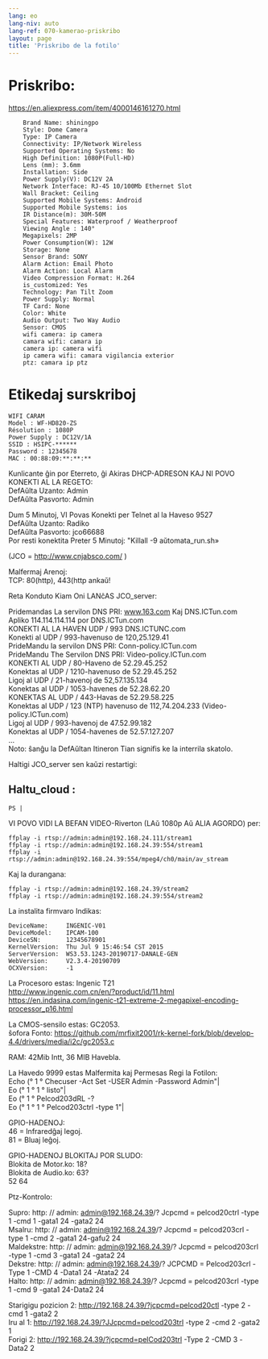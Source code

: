 ```yaml
---
lang: eo
lang-niv: auto
lang-ref: 070-kamerao-priskribo
layout: page
title: 'Priskribo de la fotilo'
---
```




# Priskribo:
https://en.aliexpress.com/item/4000146161270.html
```
    Brand Name: shiningpo
    Style: Dome Camera
    Type: IP Camera
    Connectivity: IP/Network Wireless
    Supported Operating Systems: No
    High Definition: 1080P(Full-HD)
    Lens (mm): 3.6mm
    Installation: Side
    Power Supply(V): DC12V 2A
    Network Interface: RJ-45 10/100Mb Ethernet Slot
    Wall Bracket: Ceiling
    Supported Mobile Systems: Android
    Supported Mobile Systems: ios
    IR Distance(m): 30M-50M
    Special Features: Waterproof / Weatherproof
    Viewing Angle : 140°
    Megapixels: 2MP
    Power Consumption(W): 12W
    Storage: None
    Sensor Brand: SONY
    Alarm Action: Email Photo
    Alarm Action: Local Alarm
    Video Compression Format: H.264
    is_customized: Yes
    Technology: Pan Tilt Zoom
    Power Supply: Normal
    TF Card: None
    Color: White
    Audio Output: Two Way Audio
    Sensor: CMOS
    wifi camera: ip camera
    camara wifi: camara ip
    camera ip: camera wifi
    ip camera wifi: camara vigilancia exterior
    ptz: camara ip ptz
```

# Etikedaj surskriboj
```
WIFI CARAM
Model : WF-HD820-ZS
Résolution : 1080P
Power Supply : DC12V/1A
SSID : HSIPC-******
Password : 12345678
MAC : 00:88:09:**:**:**
```

Kunlicante ĝin por Eterreto, ĝi Akiras DHCP-ADRESON KAJ NI POVO KONEKTI AL LA REGETO:  
DefAŭlta Uzanto: Admin  
DefAŭlta Pasvorto: Admin  

Dum 5 Minutoj, VI Povas Konekti per Telnet al la Haveso 9527  
DefAŭlta Uzanto: Radiko  
DefAŭlta Pasvorto: jco66688  
Por resti konektita Preter 5 Minutoj: "Killall -9 aŭtomata_run.sh»  
  
(JCO = http://www.cnjabsco.com/ )  

Malfermaj Arenoj:    
TCP: 80(http), 443(http ankaŭ!     

Reta Konduto Kiam Oni LANĉAS JCO_server:  
  
Pridemandas La servilon DNS PRI: www.163.com Kaj DNS.ICTun.com  
Apliko 114.114.114.114 por DNS.ICTun.com  
KONEKTI AL LA HAVEN UDP / 993 DNS.ICTUNC.com  
Konekti al UDP / 993-havenuso de 120,25.129.41  
PrideMandu la servilon DNS PRI: Conn-policy.ICTun.com  
PrideMandu The Servilon DNS PRI: Video-policy.ICTun.com  
KONEKTI AL UDP / 80-Haveno de 52.29.45.252  
Konektas al UDP / 1210-havenuso de 52.29.45.252  
Ligoj al UDP / 21-havenoj de 52,57.135.134  
Konektas al UDP / 1053-havenes de 52.28.62.20  
KONEKTAS AL UDP / 443-Havas de 52.29.58.225  
Konektas al UDP / 123 (NTP) havenuso de 112,74.204.233 (Video-policy.ICTun.com)  
Ligoj al UDP / 993-havenoj de 47.52.99.182  
Konektas al UDP / 1054-havenes de 52.57.127.207  
...  
Noto: ŝanĝu la DefAŭltan Itineron Tian signifis ke la interrila skatolo.   

Haltigi JCO_server sen kaŭzi restartigi:  
  
## Haltu_cloud :  
```
PS | 
```

VI POVO VIDI LA BEFAN VIDEO-Riverton (LAŭ 1080p Aŭ ALIA AGORDO) per:  
```
ffplay -i rtsp://admin:admin@192.168.24.111/stream1
ffplay -i rtsp://admin:admin@192.168.24.39:554/stream1
ffplay -i rtsp://admin:admin@192.168.24.39:554/mpeg4/ch0/main/av_stream
```

Kaj la durangana:
```
ffplay -i rtsp://admin:admin@192.168.24.39/stream2
ffplay -i rtsp://admin:admin@192.168.24.39:554/stream2
```

La instalita firmvaro Indikas:
```
DeviceName:     INGENIC-V01
DeviceModel:    IPCAM-100
DeviceSN:       12345678901
KernelVersion:  Thu Jul 9 15:46:54 CST 2015
ServerVersion:  WS3.53.1243-20190717-DANALE-GEN
WebVersion:     V2.3.4-20190709
OCXVersion:     -1
```

La Procesoro estas: Ingenic T21  
http://www.ingenic.com.cn/en/?product/id/11.html  
https://en.indasina.com/ingenic-t21-extreme-2-megapixel-encoding-processor_p16.html  
  

La CMOS-sensilo estas: GC2053.   
ŝofora Fonto: https://github.com/mrfixit2001/rk-kernel-fork/blob/develop-4.4/drivers/media/i2c/gc2053.c  

RAM: 42Mib Intt, 36 MIB Havebla.   

La Havedo 9999 estas Malfermita kaj Permesas Regi la Fotilon:  
Echo (° 1 ° Checuser -Act Set -USER Admin -Password Admin"|   
Eo (° 1 ° 1 ° listo"|   
Eo (° 1 ° Pelcod203dRL -?   
Eo (° 1 ° 1 ° Pelcod203ctrl -type 1"|   

GPIO-HADENOJ:  
46 = Infraredĝaj legoj.   
81 = Bluaj leĝoj.   

GPIO-HADENOJ BLOKITAJ POR SLUDO:  
Blokita de Motor.ko: 18?   
Blokita de Audio.ko: 63?   
52 64  

Ptz-Kontrolo:  

Supro: http: // admin: admin@192.168.24.39/? Jcpcmd = pelcod20ctrl -type 1 -cmd 1 -gata1 24 -gata2 24  
Msalru: http: // admin: admin@192.168.24.39/? Jcpcmd = pelcod203crl -type 1 -cmd 2 -gata1 24-gafu2 24  
Maldekstre: http: // admin: admin@192.168.24.39/? Jcpcmd = pelcod203crl -type 1 -cmd 3 -gata1 24 -gata2 24  
Dekstre: http: // admin: admin@192.168.24.39/? JCPCMD = Pelcod203crl -Type 1 -CMD 4 -Data1 24 -Atata2 24  
Halto: http: // admin: admin@192.168.24.39/? Jcpcmd = pelcod203crl -type 1 -cmd 9 -gata1 24-Data2 24  

Starigigu pozicion 2: http://192.168.24.39/?jcpcmd=pelcod20ctl -type 2 -cmd 1 -gata2 2  
Iru al 1: http://192.168.24.39/?JJcpcmd=pelcod203trl -type 2 -cmd 2 -gata2 1  
Forigi 2: http://192.168.24.39/?jcpcmd=pelCod203trl -Type 2 -CMD 3 -Data2 2  



